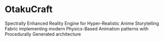 # OtakuCraft
Spectrally Enhanced Reality Engine for Hyper-Realistic Anime Storytelling Fabric implementing modern Physics-Based Animation patterns with Procedurally Generated architecture
